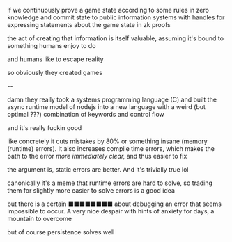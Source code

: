 if we continuously prove a game state according to some rules in zero knowledge and commit state to public information systems with handles for expressing statements about the game state in zk proofs

the act of creating that information is itself valuable, assuming it's bound to something humans enjoy to do

and humans like to escape reality

so obviously they created games

--

damn they really took a systems programming language (C) and built the async runtime model of nodejs into a new language with a weird (but optimal ???) combination of keywords and control flow

and it's really fuckin good

like concretely it cuts mistakes by 80% or something insane (memory (runtime) errors). It also increases compile time errors, which makes the path to the error _more immediately clear,_ and thus easier to fix

the argument is, static errors are better. And it's trivially true lol

canonically it's a meme that runtime errors are [hard](https://en.wikipedia.org/wiki/Computational_hardness_assumption) to solve, so trading them for slightly more easier to solve errors is a good idea

but there is a certain ■■■■■■■■ about debugging an error that seems impossible to occur. A very nice despair with hints of anxiety for days, a mountain to overcome

but of course persistence solves well

